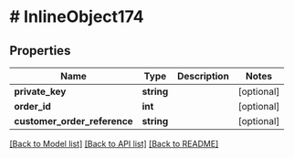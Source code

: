 # # InlineObject174

## Properties

Name | Type | Description | Notes
------------ | ------------- | ------------- | -------------
**private_key** | **string** |  | [optional]
**order_id** | **int** |  | [optional]
**customer_order_reference** | **string** |  | [optional]

[[Back to Model list]](../../README.md#models) [[Back to API list]](../../README.md#endpoints) [[Back to README]](../../README.md)
